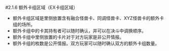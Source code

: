 #2.1.6        额外卡组区域（EX卡组区域）
* 额外卡组区域是里侧放置含有融合怪兽卡、同调怪兽卡、XYZ怪兽卡的额外卡组的场所。
* 额外卡组中的卡其持有者可以随时确认，并可以在决斗中调换顺序。
* 额外卡组中里侧放置的卡片对于对方玩家是非公开情报。
* 额外卡组的枚数是公开情报。双方玩家可以随时确认双方的额外卡组数量。
